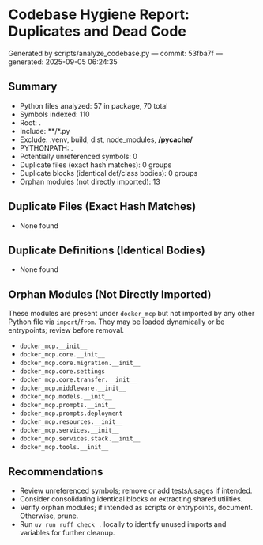 # Codebase Hygiene Report: Duplicates and Dead Code

Generated by scripts/analyze_codebase.py — commit: 53fba7f — generated: 2025-09-05 06:24:35

## Summary

- Python files analyzed: 57 in package, 70 total
- Symbols indexed: 110
- Root: .
- Include: **/*.py
- Exclude: .venv, build, dist, node_modules, **/__pycache__/**
- PYTHONPATH: .
- Potentially unreferenced symbols: 0
- Duplicate files (exact hash matches): 0 groups
- Duplicate blocks (identical def/class bodies): 0 groups
- Orphan modules (not directly imported): 13

## Duplicate Files (Exact Hash Matches)

- None found

## Duplicate Definitions (Identical Bodies)

- None found

## Orphan Modules (Not Directly Imported)

These modules are present under `docker_mcp` but not imported by any other Python file via `import`/`from`. They may be loaded dynamically or be entrypoints; review before removal.

- `docker_mcp.__init__`
- `docker_mcp.core.__init__`
- `docker_mcp.core.migration.__init__`
- `docker_mcp.core.settings`
- `docker_mcp.core.transfer.__init__`
- `docker_mcp.middleware.__init__`
- `docker_mcp.models.__init__`
- `docker_mcp.prompts.__init__`
- `docker_mcp.prompts.deployment`
- `docker_mcp.resources.__init__`
- `docker_mcp.services.__init__`
- `docker_mcp.services.stack.__init__`
- `docker_mcp.tools.__init__`

## Recommendations

- Review unreferenced symbols; remove or add tests/usages if intended.
- Consider consolidating identical blocks or extracting shared utilities.
- Verify orphan modules; if intended as scripts or entrypoints, document. Otherwise, prune.
- Run `uv run ruff check .` locally to identify unused imports and variables for further cleanup.